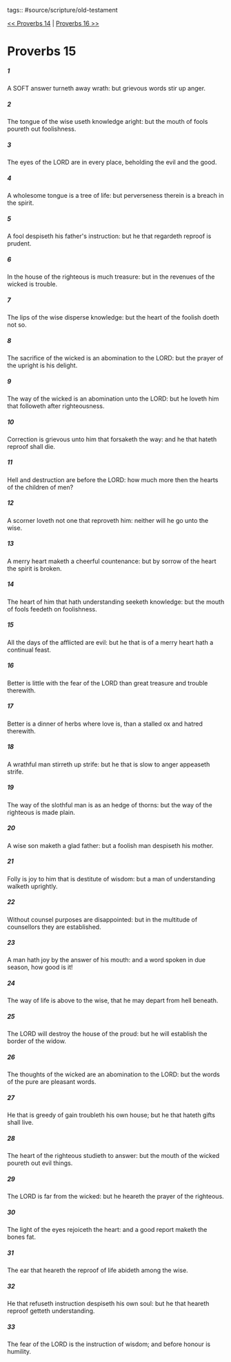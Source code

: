 tags:: #source/scripture/old-testament

[<< Proverbs 14](/old-testament/20_Proverbs/Proverbs_14.md) | [Proverbs 16 >>](/old-testament/20_Proverbs/Proverbs_16.md)

# Proverbs 15

##### 1

A SOFT answer turneth away wrath: but grievous words stir up anger.

##### 2

The tongue of the wise useth knowledge aright: but the mouth of fools poureth out foolishness.

##### 3

The eyes of the LORD are in every place, beholding the evil and the good.

##### 4

A wholesome tongue is a tree of life: but perverseness therein is a breach in the spirit.

##### 5

A fool despiseth his father's instruction: but he that regardeth reproof is prudent.

##### 6

In the house of the righteous is much treasure: but in the revenues of the wicked is trouble.

##### 7

The lips of the wise disperse knowledge: but the heart of the foolish doeth not so.

##### 8

The sacrifice of the wicked is an abomination to the LORD: but the prayer of the upright is his delight.

##### 9

The way of the wicked is an abomination unto the LORD: but he loveth him that followeth after righteousness.

##### 10

Correction is grievous unto him that forsaketh the way: and he that hateth reproof shall die.

##### 11

Hell and destruction are before the LORD: how much more then the hearts of the children of men?

##### 12

A scorner loveth not one that reproveth him: neither will he go unto the wise.

##### 13

A merry heart maketh a cheerful countenance: but by sorrow of the heart the spirit is broken.

##### 14

The heart of him that hath understanding seeketh knowledge: but the mouth of fools feedeth on foolishness.

##### 15

All the days of the afflicted are evil: but he that is of a merry heart hath a continual feast.

##### 16

Better is little with the fear of the LORD than great treasure and trouble therewith.

##### 17

Better is a dinner of herbs where love is, than a stalled ox and hatred therewith.

##### 18

A wrathful man stirreth up strife: but he that is slow to anger appeaseth strife.

##### 19

The way of the slothful man is as an hedge of thorns: but the way of the righteous is made plain.

##### 20

A wise son maketh a glad father: but a foolish man despiseth his mother.

##### 21

Folly is joy to him that is destitute of wisdom: but a man of understanding walketh uprightly.

##### 22

Without counsel purposes are disappointed: but in the multitude of counsellors they are established.

##### 23

A man hath joy by the answer of his mouth: and a word spoken in due season, how good is it!

##### 24

The way of life is above to the wise, that he may depart from hell beneath.

##### 25

The LORD will destroy the house of the proud: but he will establish the border of the widow.

##### 26

The thoughts of the wicked are an abomination to the LORD: but the words of the pure are pleasant words.

##### 27

He that is greedy of gain troubleth his own house; but he that hateth gifts shall live.

##### 28

The heart of the righteous studieth to answer: but the mouth of the wicked poureth out evil things.

##### 29

The LORD is far from the wicked: but he heareth the prayer of the righteous.

##### 30

The light of the eyes rejoiceth the heart: and a good report maketh the bones fat.

##### 31

The ear that heareth the reproof of life abideth among the wise.

##### 32

He that refuseth instruction despiseth his own soul: but he that heareth reproof getteth understanding.

##### 33

The fear of the LORD is the instruction of wisdom; and before honour is humility.
